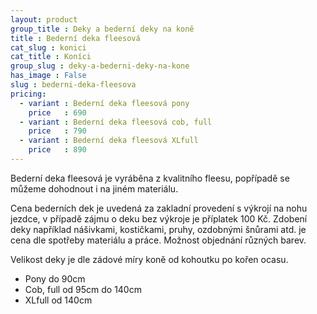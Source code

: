 ```yaml
---
layout: product
group_title : Deky a bederní deky na koně
title : Bederní deka fleesová
cat_slug : konici
cat_title : Koníci
group_slug : deky-a-bederni-deky-na-kone
has_image : False
slug : bederni-deka-fleesova
pricing:
  - variant : Bederní deka fleesová pony
    price   : 690
  - variant : Bederní deka fleesová cob, full
    price   : 790
  - variant : Bederní deka fleesová XLfull
    price   : 890
---
```


Bederní deka fleesová je vyráběna z kvalitního fleesu, popřípadě se můžeme dohodnout i na jiném materiálu.

Cena bederních dek je uvedená za zakladní provedení s výkrojí na nohu jezdce, v případě zájmu o deku bez výkroje je příplatek 100&nbsp;Kč.
Zdobení deky například nášivkami, kostičkami, pruhy, ozdobnými šnůrami atd. je cena dle spotřeby materiálu a práce.
Možnost objednání různých barev.

Velikost deky je dle zádové míry koně od kohoutku po kořen ocasu.

 - Pony do 90cm
 - Cob, full od 95cm do 140cm
 - XLfull od 140cm

